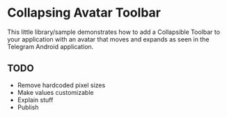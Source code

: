 # Collapsing Avatar Toolbar

This little library/sample demonstrates how to add a Collapsible Toolbar to your application with an avatar that moves and expands as seen in the Telegram Android application.

## TODO
- Remove hardcoded pixel sizes
- Make values customizable
- Explain stuff
- Publish